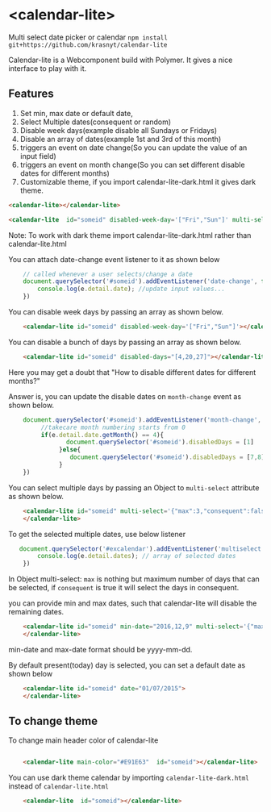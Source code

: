 # \<calendar-lite\>

Multi select date picker or calendar `npm install git+https://github.com/krasnyt/calendar-lite`

Calendar-lite is a Webcomponent build with Polymer. It gives a nice interface to play with it.

## Features

1. Set min, max date or default date,
2. Select Multiple dates(consequent or random)
3. Disable week days(example disable all Sundays or Fridays)
4. Disable an array of dates(example 1st and 3rd of this month)
5. triggers an event on date change(So you can update the value of an input field)
6. triggers an event on month change(So you can set different disable dates for different months)
7. Customizable theme, if you import calendar-lite-dark.html it gives dark theme.


<!---
```
<custom-element-demo>
  <template>
    <script src="../webcomponentsjs/webcomponents-lite.js"></script>
    <link rel="import" href="calendar-lite.html">
    <next-code-block></next-code-block>
  </template>
</custom-element-demo>
```
-->
```html
<calendar-lite></calendar-lite>
```

<!---
```
<custom-element-demo>
  <template>
    <script src="../webcomponentsjs/webcomponents-lite.js"></script>
    <link rel="import" href="calendar-lite-dark.html">
    <next-code-block></next-code-block>
  </template>
</custom-element-demo>
```
-->
```html
<calendar-lite  id="someid" disabled-week-day='["Fri","Sun"]' multi-select='{"max":3,"consequent":true}'></calendar-lite>
```
Note: To work with dark theme import calendar-lite-dark.html rather than calendar-lite.html


You can attach date-change event listener to it as shown below

```javascript
    // called whenever a user selects/change a date
    document.querySelector('#someid').addEventListener('date-change', function (e) {
        console.log(e.detail.date); //update input values...
    })
```

You can disable week days by passing an array as shown below.
```html
    <calendar-lite id="someid" disabled-week-day='["Fri","Sun"]'></calendar-lite>
```

You can disable a bunch of days by passing an array as shown below.

```html
    <calendar-lite id="someid" disabled-days="[4,20,27]"></calendar-lite>
 ```

Here you may get a doubt that "How to disable different dates for different months?"

Answer is, you can update the disable dates on `month-change` event as shown below.

```javascript
    document.querySelector('#someid').addEventListener('month-change', function (e) {
         //takecare month numbering starts from 0
         if(e.detail.date.getMonth() == 4){
		        document.querySelector('#someid').disabledDays = [1]
		      }else{
		         document.querySelector('#someid').disabledDays = [7,8]
		      }
    })
```

You can select multiple days by passing an Object to `multi-select` attribute as shown below.

```html
    <calendar-lite id="someid" multi-select='{"max":3,"consequent":false}'  disabled-week-day='["Fri"]'  disabled-days="[2,3,4]">
    </calendar-lite>
 ```

To get the selected multiple dates, use below listener

```javascript
   document.querySelector('#excalendar').addEventListener('multiselect', function (e) {
        console.log(e.detail.dates); // array of selected dates
    })
```

In Object multi-select: `max` is nothing but maximum number of days that can be selected, if `consequent` is true it will select the days in consequent.

you can provide min and max dates, such that calendar-lite will disable the remaining dates.
```html
    <calendar-lite id="someid" min-date="2016,12,9" multi-select='{"max":3,"consequent":false}'  disabled-week-day='["Fri"]'  disabled-days="[2,3,4]">
    </calendar-lite>
 ```
min-date and max-date format should be yyyy-mm-dd.

By default present(today) day is selected, you can set a default date as shown below

```html
    <calendar-lite id="someid" date="01/07/2015">
    </calendar-lite>
 ```


## To change theme

To change main header color of calendar-lite

```html

    <calendar-lite main-color="#E91E63"  id="someid"></calendar-lite>

```
You can use dark theme calendar by importing `calendar-lite-dark.html` instead of `calendar-lite.html`

```html
    <calendar-lite  id="someid"></calendar-lite>
 ```
